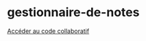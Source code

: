 # gestionnaire-de-notes
<a href="https://prod.liveshare.vsengsaas.visualstudio.com/join?C4F4C37D98E53DCA7887565F3EA4DE43D5BA">Accéder au code collaboratif</a>